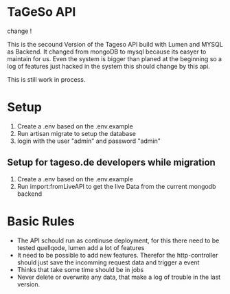 
# TaGeSo API

change !


This is the secound Version of the Tageso API build with Lumen and MYSQL as Backend. It changed from mongoDB to mysql because its easyer to maintain for us. Even the system is bigger than planed at the beginning so a log of features just hacked in the system this should change by this api.

This is still work in process.

# Setup

1) Create a .env based on the .env.example
2) Run artisan migrate to setup the database
3) login with the user "admin" and password "admin"

## Setup for tageso.de developers while migration

1) Create a .env based on the .env.example
2) Run import:fromLiveAPI to get the live Data from the current mongodb backend

# Basic Rules

* The API schould run as continuse deployment, for this there need to be tested quellqode, lumen add a lot of features 
* It need to be possible to add new features. Therefor the http-controller should just save the incomming request data and trigger a event
* Thinks that take some time should be in jobs
* Never delete or overwrite any data, that make a log of trouble in the last version.
